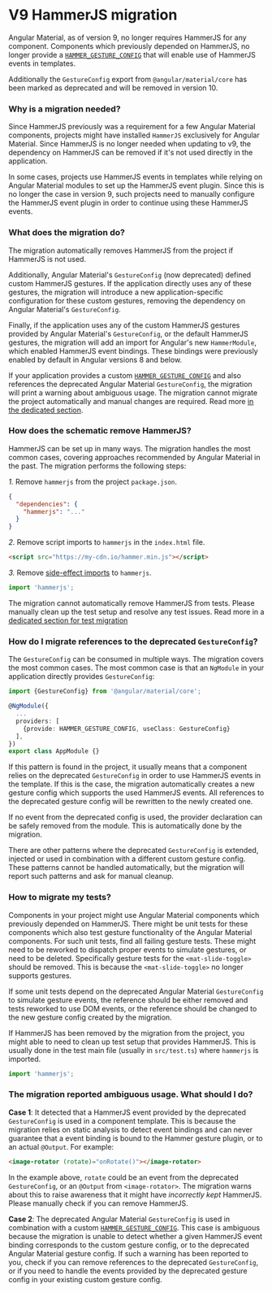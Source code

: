 # V9 HammerJS migration

Angular Material, as of version 9, no longer requires HammerJS for any component. Components which
previously depended on HammerJS, no longer provide a [`HAMMER_GESTURE_CONFIG`][1] that will
enable use of HammerJS events in templates.

Additionally the `GestureConfig` export from `@angular/material/core` has been marked as
deprecated and will be removed in version 10.

### Why is a migration needed?

Since HammerJS previously was a requirement for a few Angular Material components, projects might
have installed `HammerJS` exclusively for Angular Material. Since HammerJS is no longer needed when
updating to v9, the dependency on HammerJS can be removed if it's not used directly in the
application.

In some cases, projects use HammerJS events in templates while relying on Angular Material
modules to set up the HammerJS event plugin. Since this is no longer the case in version 9,
such projects need to manually configure the HammerJS event plugin in order to continue using
these HammerJS events.

### What does the migration do?

The migration automatically removes HammerJS from the project if HammerJS is not used.

Additionally, Angular Material's `GestureConfig` (now deprecated) defined custom HammerJS gestures.
If the application directly uses any of these gestures, the migration will introduce a new
application-specific configuration for these custom gestures, removing the dependency on Angular
Material's `GestureConfig`.

Finally, if the application uses any of the custom HammerJS gestures provided by Angular Material's
`GestureConfig`, or the default HammerJS gestures, the migration will add an import for Angular's
new `HammerModule`, which enabled HammerJS event bindings. These bindings were previously enabled
by default in Angular versions 8 and below.

If your application provides a custom [`HAMMER_GESTURE_CONFIG`][1] and also references the
deprecated Angular Material `GestureConfig`, the migration will print a warning about
ambiguous usage. The migration cannot migrate the project automatically and manual changes
are required. Read more [in the dedicated section](#The-migration-reported-ambiguous-usage-What-should-I-do).

### How does the schematic remove HammerJS?

HammerJS can be set up in many ways. The migration handles the most common cases, covering
approaches recommended by Angular Material in the past. The migration performs the following steps:

*1\.* Remove `hammerjs` from the project `package.json`.
```json
{
  "dependencies": {
    "hammerjs": "..."
  }
}
```
*2\.* Remove script imports to `hammerjs` in the `index.html` file.
```html
<script src="https://my-cdn.io/hammer.min.js"></script>
```
*3\.* Remove [side-effect imports][2] to `hammerjs`.
```typescript
import 'hammerjs';
```

The migration cannot automatically remove HammerJS from tests. Please manually clean up
the test setup and resolve any test issues. Read more in a
[dedicated section for test migration](#How-to-migrate-my-tests)

### How do I migrate references to the deprecated `GestureConfig`?

The `GestureConfig` can be consumed in multiple ways. The migration covers the most common cases.
The most common case is that an `NgModule` in your application directly provides `GestureConfig`: 

```typescript
import {GestureConfig} from '@angular/material/core';

@NgModule({
  ...
  providers: [
    {provide: HAMMER_GESTURE_CONFIG, useClass: GestureConfig}
  ],
})
export class AppModule {}
```

If this pattern is found in the project, it usually means that a component relies on the
deprecated `GestureConfig` in order to use HammerJS events in the template. If this is the case,
the migration automatically creates a new gesture config which supports the used HammerJS
events. All references to the deprecated gesture config will be rewritten to the newly created one.

If no event from the deprecated config is used, the provider declaration can be safely removed
from the module. This is automatically done by the migration.

There are other patterns where the deprecated `GestureConfig` is extended, injected or used
in combination with a different custom gesture config. These patterns cannot be handled
automatically, but the migration will report such patterns and ask for manual cleanup.

<a name="test-migration"></a>
### How to migrate my tests?

Components in your project might use Angular Material components which previously depended
on HammerJS. There might be unit tests for these components which also test gesture functionality
of the Angular Material components. For such unit tests, find all failing gesture tests. These
might need to be reworked to dispatch proper events to simulate gestures, or need to be deleted.
Specifically gesture tests for the `<mat-slide-toggle>` should be removed. This is because the
`<mat-slide-toggle>` no longer supports gestures.

If some unit tests depend on the deprecated Angular Material `GestureConfig` to simulate gesture
events, the reference should be either removed and tests reworked to use DOM events, or the
reference should be changed to the new gesture config created by the migration.

If HammerJS has been removed by the migration from the project, you might able to need to
clean up test setup that provides HammerJS. This is usually done in the test main file (usually
in `src/test.ts`) where `hammerjs` is imported.

```typescript
import 'hammerjs';
```

<a name="what-to-do-ambiguous-usage"></a>
### The migration reported ambiguous usage. What should I do?

**Case 1**: It detected that a HammerJS event provided by the deprecated `GestureConfig` is
used in a component template. This is because the migration relies on static analysis to detect
event bindings and can never guarantee that a event binding is bound to the Hammer gesture
plugin, or to an actual `@Output`. For example:

```html
<image-rotator (rotate)="onRotate()"></image-rotator>
```

In the example above, `rotate` could be an event from the deprecated `GestureConfig`, or an
`@Output` from `<image-rotator>`. The migration warns about this to raise awareness that it
might have _incorrectly kept_ HammerJS. Please manually check if you can remove HammerJS.

**Case 2**: The deprecated Angular Material `GestureConfig` is used in combination with a
custom [`HAMMER_GESTURE_CONFIG`][1]. This case is ambiguous because the migration is unable
to detect whether a given HammerJS event binding corresponds to the custom gesture config, or to
the deprecated Angular Material gesture config. If such a warning has been reported to you, check
if you can remove references to the deprecated `GestureConfig`, or if you need to handle the events
provided by the deprecated gesture config in your existing custom gesture config.

[1]: https://v9.angular.io/api/platform-browser/HammerGestureConfig
[2]: https://developer.mozilla.org/en-US/docs/Web/JavaScript/Reference/Statements/import#Import_a_module_for_its_side_effects_only
